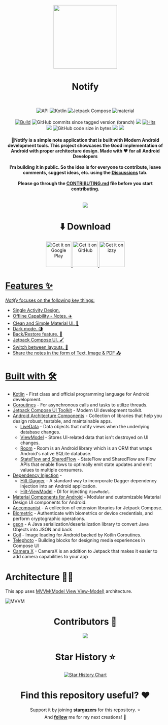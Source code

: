 <div align="center">
</br>
<img src="art/logo_notify.svg" width="200" />

</div>

<h1 align="center">Notify</h1>

</br>
<p align="center">
  <img alt="API" src="https://img.shields.io/badge/Api%2021+-50f270?logo=android&logoColor=black&style=for-the-badge"/></a>
  <img alt="Kotlin" src="https://img.shields.io/badge/Kotlin-a503fc?logo=kotlin&logoColor=white&style=for-the-badge"/></a>
  <img alt="Jetpack Compose" src="https://img.shields.io/static/v1?style=for-the-badge&message=Jetpack+Compose&color=4285F4&logo=Jetpack+Compose&logoColor=FFFFFF&label="/></a> 
  <img alt="material" src="https://custom-icon-badges.demolab.com/badge/material%20you-lightblue?style=for-the-badge&logoColor=333&logo=material-you"/></a>
  </br>
  </br>
  <a href="https://github.com/aritra-tech/Notify/actions">
    <img alt="Build" src="https://img.shields.io/github/actions/workflow/status/aritra-tech/notify/ci_build.yml?label=Build&style=for-the-badge"/></a>
  <img alt="GitHub commits since tagged version (branch)" src="https://img.shields.io/github/commits-since/aritra-tech/Notify/v1.0?color=palegreen&label=Commits&style=for-the-badge">
  <a href="https://github.com/aritra-tech/Notify/stargazers"><img src="https://img.shields.io/github/stars/aritra-tech/Notify?color=ffff00&style=for-the-badge"/></a>
  <a href="https://hits.sh/github.com/aritra-tech/Notify/"><img alt="Hits" src="https://hits.sh/github.com/aritra-tech/Notify.svg?style=for-the-badge&label=Views&extraCount=10&color=54856b"/></a>
    </br>
  <a href="https://github.com/aritra-tech/Notify/releases"><img src="https://img.shields.io/github/downloads/aritra-tech/notify/total?color=orange&style=for-the-badge"/></a>
  <img alt="GitHub code size in bytes" src="https://img.shields.io/github/languages/code-size/aritra-tech/Notify?style=for-the-badge">
  <a href=""><img src="https://img.shields.io/github/v/release/aritra-tech/notify?color=purple&include_prereleases&logo=github&style=for-the-badge"/></a>
  <a href="https://play.google.com/store/apps/details?id=com.nihal.scribblesphere"><img src="https://img.shields.io/endpoint?color=purple&logo=google-play&style=for-the-badge&label=Play%20store&url=https%3A%2F%2Fplay.cuzi.workers.dev%2Fplay%3Fi%3Dcom.aritra.notify%26l%3DAndroid%26m%3D%24version"/></a>
  </br>
</p>

<h4 align="center">📝Notify is a simple note application that is built with Modern Android development tools.    
This project showcases the Good implementation of Android with proper architecture design.              
Made with ♥ for all Android Developers
<br>
<br>
I’m building it in public. So the idea is for everyone to contribute, leave comments, suggest ideas, etc. using the <a href="https://github.com/aritra-tech/Notify/discussions">Discussions</a> tab.
<br>
<br>
Please go through the <a href="https://github.com/aritra-tech/Notify/blob/master/CONTRIBUTING.md">CONTRIBUTING.md</a> file before you start contributing.
</h4>

<div align="center">
</br>
<img src="art/notify_banner.svg"/>

</div>

<div align="center">
  
# ⬇️ Download
<a href="https://play.google.com/store/apps/details?id=com.aritra.notify"><img alt="Get it on Google Play" src="https://play.google.com/intl/en_us/badges/images/generic/en-play-badge.png" height=80px />
<a href="https://github.com/aritra-tech/notify/releases/latest"><img alt="Get it on GitHub" src="https://user-images.githubusercontent.com/69304392/148696068-0cfea65d-b18f-4685-82b5-329a330b1c0d.png" height=80px />
<a href="https://apt.izzysoft.de/fdroid/index/apk/com.aritra.notify/"><img alt="Get it on izzy" src="https://gitlab.com/IzzyOnDroid/repo/-/raw/master/assets/IzzyOnDroid.png" height=80px />
</div>

# Features ✨

_Notify_ focuses on the following key things:

- Single Activity Design.
- Offline Capability - Notes. ✈️
- Clean and Simple Material UI. 🎨
- Dark mode. 🌗
- Back/Restore feature. 👀
- Jetpack Compose UI. 🖌
- Switch between layouts. 🌟
- Share the notes in the form of Text, Image & PDF 📤

# Built with 🛠

- [Kotlin](https://kotlinlang.org/) - First class and official programming language for Android development.
- [Coroutines](https://kotlinlang.org/docs/reference/coroutines-overview.html) - For asynchronous calls and tasks to utilize threads.
- [Jetpack Compose UI Toolkit](https://developer.android.com/jetpack/compose) - Modern UI development toolkit.
- [Android Architecture Components](https://developer.android.com/topic/libraries/architecture) - Collection of libraries that help you design robust, testable, and maintainable apps.
  - [LiveData](https://developer.android.com/topic/libraries/architecture/livedata) - Data objects that notify views when the underlying database changes.
  - [ViewModel](https://developer.android.com/topic/libraries/architecture/viewmodel) - Stores UI-related data that isn't destroyed on UI changes.
  - [Room](https://developer.android.com/topic/libraries/architecture/room) - Room is an Android library which is an ORM that wraps Android's native SQLite database.
  - [StateFlow and SharedFlow](https://developer.android.com/kotlin/flow/stateflow-and-sharedflow#:~:text=StateFlow%20is%20a%20state%2Dholder,property%20of%20the%20MutableStateFlow%20class.) - StateFlow and SharedFlow are Flow APIs that enable flows to optimally emit state updates and emit values to multiple consumers.
- [Dependency Injection](https://developer.android.com/training/dependency-injection) -
    - [Hilt-Dagger](https://dagger.dev/hilt/) - A standard way to incorporate Dagger dependency injection into an Android application.
    - [Hilt-ViewModel](https://developer.android.com/training/dependency-injection/hilt-jetpack) - DI for injecting ```ViewModel```. 
- [Material Components for Android](https://github.com/material-components/material-components-android) - Modular and customizable Material Design UI components for Android.
- [Accompanist](https://google.github.io/accompanist/) - A collection of extension libraries for Jetpack Compose.
- [Biometric](https://developer.android.com/jetpack/androidx/releases/biometric) - Authenticate with biometrics or device credentials, and perform cryptographic operations.
- [gson](https://github.com/google/gson) - A Java serialization/deserialization library to convert Java Objects into JSON and back
- [Coil](https://github.com/coil-kt/coil) - Image loading for Android backed by Kotlin Coroutines.
- [Telephoto](https://github.com/saket/telephoto) - Building blocks for designing media experiences in Compose UI
- [Camera X](https://developer.android.com/jetpack/androidx/releases/camera) - CameraX is an addition to Jetpack that makes it easier to add camera capabilities to your app

# Architecture 👷‍♂️
This app uses [MVVM(Model View View-Model)](https://developer.android.com/topic/architecture#recommended-app-arch) architecture.

![MVVM](art/mvvm.png)

<div align="center">
  
# Contributors 📢

<a href="https://github.com/aritra-tech/Notify/graphs/contributors">
  <img src="https://contrib.rocks/image?repo=aritra-tech/Notify" />
</a>

# Star History ⭐

[![Star History Chart](https://api.star-history.com/svg?repos=aritra-tech/Notify&type=Date)](https://star-history.com/#aritra-tech/Notify&Date)

# Find this repository useful? ❤️

Support it by joining __[stargazers](https://github.com/aritra-tech/Notify/stargazers)__ for this
repository. :star: <br>
And __[follow](https://github.com/aritra-tech)__ me for my next creations! 🤩

</div>
